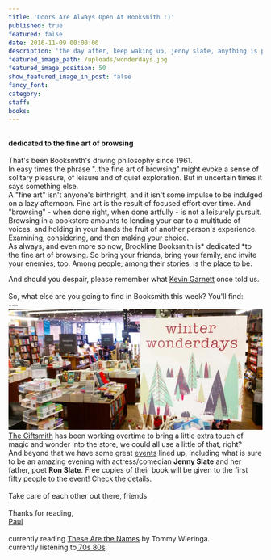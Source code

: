 ```yaml
---
title: 'Doors Are Always Open At Booksmith :)'
published: true
featured: false
date: 2016-11-09 00:00:00
description: 'the day after, keep waking up, jenny slate, anything is possible'
featured_image_path: /uploads/wonderdays.jpg
featured_image_position: 50
show_featured_image_in_post: false
fancy_font:
category:
staff:
books:
---
```



&nbsp;
<br>**dedicated to the fine art of browsing**
<br>
<br>That's been Booksmith's driving philosophy since 1961.
<br>In easy times the phrase "..the fine art of browsing" might evoke a sense of solitary pleasure, of leisure and of quiet exploration. But in uncertain times it says something else.
<br>A "fine art" isn't anyone's birthright, and it isn't some impulse to be indulged on a lazy afternoon. Fine art is the result of focused effort over time. And "browsing" - when done right, when done artfully - is not a leisurely pursuit. Browsing in a bookstore amounts to lending your ear to a multitude of voices, and holding in your hands the fruit of another person's experience. Examining, considering, and then making your choice.
<br>As always, and even more so now, Brookline Booksmith is*&nbsp;dedicated&nbsp;*to the fine art of browsing. So bring your friends, bring your family, and invite your enemies, too. Among people, among their stories, is the place to be.

And should you despair, please remember what&nbsp;[Kevin Garnett](https://www.youtube.com/watch?v=Wcz_kDCBTBk)&nbsp;once told us.
<br>
<br>So, what else are you going to find in Booksmith this week? You'll find:
<br>---
<br>![](/uploads/versions/wonderdays---x----956-453x---.jpg)
<br>[The Giftsmith](https://www.facebook.com/brooklinebooksmithgiftshop/)&nbsp;has been working overtime to bring a little extra touch of magic and wonder into the store, we could all use a little of that, right?
<br>And beyond that we have some great&nbsp;[events](https://www.brooklinebooksmith.com/events/)&nbsp;lined up, including what is sure to be an amazing evening with actress/comedian&nbsp;**Jenny Slate**&nbsp;and her father, poet&nbsp;**Ron Slate**. Free copies of their book will be given to the first fifty people to the event!&nbsp;[Check the details](https://www.brooklinebooksmith.com/events/2016-11/jenny-slate-and-ron-slate---about-the-house/).
<br>
<br>Take care of each other out there, friends.
<br>
<br>Thanks for reading,
<br>[Paul](http://www.ptpainter.com/)
<br>
<br>currently reading&nbsp;[These Are the Names](http://www.brooklinebooksmith-shop.com/book/9781612195650)&nbsp;by Tommy Wieringa.
<br>currently listening to[&nbsp;70s 80s](https://www.youtube.com/watch?v=DJraOI2ZY8w).